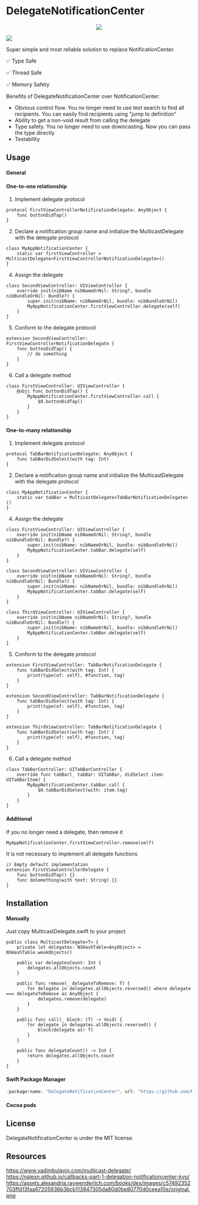 # DelegateNotificationCenter

<p align="center"> <img src="original.png" /><br>

 ![](http://img.shields.io/badge/Swift-5.0-blue.svg)


Super simple and most reliable solution to replace NotificationCenter.

✅ Type Safe

✅ Thread Safe

✅ Memory Safety

Benefits of DelegateNotificationCenter over NotificationCenter:
    
* Obvious control flow. You no longer need to use text search to find all recipients. You can easily find recipients using "jump to definition"
* Ability to get a non-void result from calling the delegate
* Type safety. You no longer need to use downcasting. Now you can pass the type directly
* Testability

## Usage

#### General

#### One-to-one relationship
 
1. Implement delegate protocol
```
protocol FirstViewControllerNotificationDelegate: AnyObject {
    func buttonDidTap()
}
```

2. Declare a notification group name and initialize the MulticastDelegate with the delegate protocol
```
class MyAppNotificationCenter {
    static var firstViewController = MulticastDelegate<FirstViewControllerNotificationDelegate>()
}
```

4. Assign the delegate
```
class SecondViewController: UIViewController {
    override init(nibName nibNameOrNil: String?, bundle nibBundleOrNil: Bundle?) {
        super.init(nibName: nibNameOrNil, bundle: nibBundleOrNil)
        MyAppNotificationCenter.firstViewController.delegate(self)
    }
}
```

5. Conform to the delegate protocol
```
extension SecondViewController: FirstViewControllerNotificationDelegate {
    func buttonDidTap() {
        // do something
    }
}
```

6. Call a delegate method
```
class FirstViewController: UIViewController {
    @objc func buttonDidTap() {
        MyAppNotificationCenter.firstViewController.call {
            $0.buttonDidTap()
        }
    }
}
```
 
 #### One-to-many relationship
 
1. Implement delegate protocol
```
protocol TabBarNotificationDelegate: AnyObject {
    func tabBarDidSelect(with tag: Int)
}
```

2. Declare a notification group name and initialize the MulticastDelegate with the delegate protocol
```
class MyAppNotificationCenter {
    static var tabBar = MulticastDelegate<TabBarNotificationDelegate>()
}
```

4. Assign the delegate
```
class FirstViewController: UIViewController {
    override init(nibName nibNameOrNil: String?, bundle nibBundleOrNil: Bundle?) {
        super.init(nibName: nibNameOrNil, bundle: nibBundleOrNil)
        MyAppNotificationCenter.tabBar.delegate(self)
    }
}
 
class SecondViewController: UIViewController {
    override init(nibName nibNameOrNil: String?, bundle nibBundleOrNil: Bundle?) {
        super.init(nibName: nibNameOrNil, bundle: nibBundleOrNil)
        MyAppNotificationCenter.tabBar.delegate(self)
    }
}

class ThirdViewController: UIViewController {
    override init(nibName nibNameOrNil: String?, bundle nibBundleOrNil: Bundle?) {
        super.init(nibName: nibNameOrNil, bundle: nibBundleOrNil)
        MyAppNotificationCenter.tabBar.delegate(self)
    }
}

```

5. Conform to the delegate protocol
```
extension FirstViewController: TabBarNotificationDelegate {
    func tabBarDidSelect(with tag: Int) {
        print(type(of: self), #function, tag)
    }
}

extension SecondViewController: TabBarNotificationDelegate {
    func tabBarDidSelect(with tag: Int) {
        print(type(of: self), #function, tag)
    }
}
 
extension ThirdViewController: TabBarNotificationDelegate {
    func tabBarDidSelect(with tag: Int) {
        print(type(of: self), #function, tag)
    }
}
```

6. Call a delegate method
```
class TabBarController: UITabBarController {  
    override func tabBar(_ tabBar: UITabBar, didSelect item: UITabBarItem) {
        MyAppNotificationCenter.tabBar.call {
            $0.tabBarDidSelect(with: item.tag)
        }
    }
}

```

#### Additional

If you no longer need a delegate, then remove it

```
MyAppNotificationCenter.firstViewController.remove(self)
```

It is not necessary to implement all delegate functions
```
// Empty default implementation
extension FirstViewControllerDelegate {
    func buttonDidTap() {}
    func doSomething(with text: String) {}
}
```

## Installation
    
#### Manually

Just copy MulticastDelegate.swift to your project 

```
public class MulticastDelegate<T> {
    private let delegates: NSHashTable<AnyObject> = NSHashTable.weakObjects()
    
    public var delegatesCount: Int {
        delegates.allObjects.count
    }
    
    public func remove(_ delegateToRemove: T) {
        for delegate in delegates.allObjects.reversed() where delegate === delegateToRemove as AnyObject {
            delegates.remove(delegate)
        }
    }
    
    public func call(_ block: (T) -> Void) {
        for delegate in delegates.allObjects.reversed() {
            block(delegate as! T)
        }
    }
    
    public func delegateCount() -> Int {
        return delegates.allObjects.count
    }
}
```

#### Swift Package Manager

```swift
.package(name: "DelegateNotificationCenter", url: "https://github.com/NikitaKosolapov/DelegateNotificationCenter.git", from: "1.0.0")
```
 
#### Cocoa pods

## License

DelegateNotificationCenter is under the MIT license.

## Resources
https://www.vadimbulavin.com/multicast-delegate/
https://nalexn.github.io/callbacks-part-1-delegation-notificationcenter-kvo/
https://assets.alexandria.raywenderlich.com/books/des/images/c57492352703ffd13faa67205936b3bcb113947305da80d0be80770d0ceea10e/original.png
